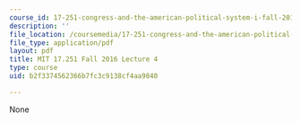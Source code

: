 ```yaml
---
course_id: 17-251-congress-and-the-american-political-system-i-fall-2016
description: ''
file_location: /coursemedia/17-251-congress-and-the-american-political-system-i-fall-2016/b2f3374562366b7fc3c9138cf4aa9840_MIT17_251F16_Lec4.pdf
file_type: application/pdf
layout: pdf
title: MIT 17.251 Fall 2016 Lecture 4
type: course
uid: b2f3374562366b7fc3c9138cf4aa9840

---
```

None